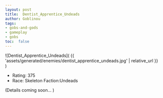 ```yaml
---
layout: post
title:  Dentist_Apprentice_Undeads
author: Goblinou
tags:
- gobs-and-gods
- gameplay
- gobs
toc:  false
---
```


![Dentist_Apprentice_Undeads]( {{ 'assets/generated/enemies/dentist_apprentice_undeads.jpg' | relative_url }} )
- Rating: 375
- Race: Skeleton  Faction:Undeads

(Details coming soon... )